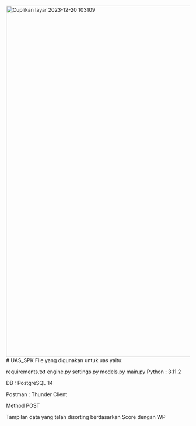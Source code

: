 <img width="959" alt="Cuplikan layar 2023-12-20 103109" src="https://github.com/AdityaNurHaki36/UAS_SPK/assets/138609711/d37afcca-03c6-44b2-9e97-c9ac82e0a099"># UAS_SPK
File yang digunakan untuk uas yaitu:

requirements.txt engine.py settings.py models.py main.py Python : 3.11.2

DB : PostgreSQL 14

Postman : Thunder Client

Method POST

Tampilan data yang telah disorting berdasarkan Score dengan WP


